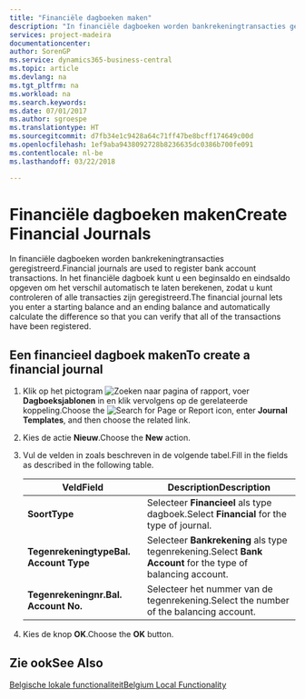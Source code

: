 ```yaml
---
title: "Financiële dagboeken maken"
description: "In financiële dagboeken worden bankrekeningtransacties geregistreerd. In het financiële dagboek kunt u een beginsaldo en eindsaldo opgeven om het verschil automatisch te laten berekenen, zodat u kunt controleren of alle transacties zijn geregistreerd."
services: project-madeira
documentationcenter: 
author: SorenGP
ms.service: dynamics365-business-central
ms.topic: article
ms.devlang: na
ms.tgt_pltfrm: na
ms.workload: na
ms.search.keywords: 
ms.date: 07/01/2017
ms.author: sgroespe
ms.translationtype: HT
ms.sourcegitcommit: d7fb34e1c9428a64c71ff47be8bcff174649c00d
ms.openlocfilehash: 1ef9aba9438092728b8236635dc0386b700fe091
ms.contentlocale: nl-be
ms.lasthandoff: 03/22/2018

---
```

# <a name="create-financial-journals"></a><span data-ttu-id="ec618-104">Financiële dagboeken maken</span><span class="sxs-lookup"><span data-stu-id="ec618-104">Create Financial Journals</span></span>
<span data-ttu-id="ec618-105">In financiële dagboeken worden bankrekeningtransacties geregistreerd.</span><span class="sxs-lookup"><span data-stu-id="ec618-105">Financial journals are used to register bank account transactions.</span></span> <span data-ttu-id="ec618-106">In het financiële dagboek kunt u een beginsaldo en eindsaldo opgeven om het verschil automatisch te laten berekenen, zodat u kunt controleren of alle transacties zijn geregistreerd.</span><span class="sxs-lookup"><span data-stu-id="ec618-106">The financial journal lets you enter a starting balance and an ending balance and automatically calculate the difference so that you can verify that all of the transactions have been registered.</span></span>  

## <a name="to-create-a-financial-journal"></a><span data-ttu-id="ec618-107">Een financieel dagboek maken</span><span class="sxs-lookup"><span data-stu-id="ec618-107">To create a financial journal</span></span>  

1.  <span data-ttu-id="ec618-108">Klik op het pictogram ![Zoeken naar pagina of rapport](../../media/ui-search/search_small.png "pictogram Zoeken naar pagina of rapport"), voer **Dagboeksjablonen** in en klik vervolgens op de gerelateerde koppeling.</span><span class="sxs-lookup"><span data-stu-id="ec618-108">Choose the ![Search for Page or Report](../../media/ui-search/search_small.png "Search for Page or Report icon") icon, enter **Journal Templates**, and then choose the related link.</span></span>  
2.  <span data-ttu-id="ec618-109">Kies de actie **Nieuw**.</span><span class="sxs-lookup"><span data-stu-id="ec618-109">Choose the **New** action.</span></span>  
3.  <span data-ttu-id="ec618-110">Vul de velden in zoals beschreven in de volgende tabel.</span><span class="sxs-lookup"><span data-stu-id="ec618-110">Fill in the fields as described in the following table.</span></span>  

    |<span data-ttu-id="ec618-111">Veld</span><span class="sxs-lookup"><span data-stu-id="ec618-111">Field</span></span>|<span data-ttu-id="ec618-112">Description</span><span class="sxs-lookup"><span data-stu-id="ec618-112">Description</span></span>|  
    |---------------------------------|---------------------------------------|  
    |<span data-ttu-id="ec618-113">**Soort**</span><span class="sxs-lookup"><span data-stu-id="ec618-113">**Type**</span></span>|<span data-ttu-id="ec618-114">Selecteer **Financieel** als type dagboek.</span><span class="sxs-lookup"><span data-stu-id="ec618-114">Select **Financial** for the type of journal.</span></span>|  
    |<span data-ttu-id="ec618-115">**Tegenrekeningtype**</span><span class="sxs-lookup"><span data-stu-id="ec618-115">**Bal. Account Type**</span></span>|<span data-ttu-id="ec618-116">Selecteer **Bankrekening** als type tegenrekening.</span><span class="sxs-lookup"><span data-stu-id="ec618-116">Select **Bank Account** for the type of balancing account.</span></span>|  
    |<span data-ttu-id="ec618-117">**Tegenrekeningnr.**</span><span class="sxs-lookup"><span data-stu-id="ec618-117">**Bal. Account No.**</span></span>|<span data-ttu-id="ec618-118">Selecteer het nummer van de tegenrekening.</span><span class="sxs-lookup"><span data-stu-id="ec618-118">Select the number of the balancing account.</span></span>|  

4.  <span data-ttu-id="ec618-119">Kies de knop **OK**.</span><span class="sxs-lookup"><span data-stu-id="ec618-119">Choose the **OK** button.</span></span>  

## <a name="see-also"></a><span data-ttu-id="ec618-120">Zie ook</span><span class="sxs-lookup"><span data-stu-id="ec618-120">See Also</span></span>  
 [<span data-ttu-id="ec618-121">Belgische lokale functionaliteit</span><span class="sxs-lookup"><span data-stu-id="ec618-121">Belgium Local Functionality</span></span>](belgium-local-functionality.md)

